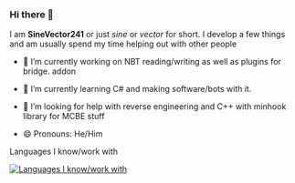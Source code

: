 ### Hi there 👋

I am **SineVector241** or just *sine* or *vector* for short. I develop a few things and am usually spend my time helping out with other people

- 🔭 I’m currently working on NBT reading/writing as well as plugins for bridge. addon
- 🌱 I’m currently learning C# and making software/bots with it.
- 🤔 I’m looking for help with reverse engineering and C++ with minhook library for MCBE stuff

- 😄 Pronouns: He/Him

Languages I know/work with

[![Languages I know/work with](https://skills.thijs.gg/icons?i=cs,java,nodejs,figma&theme=light)](https://skills.thijs.gg)
